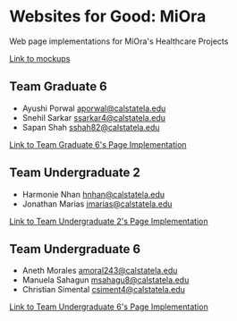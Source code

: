 # Websites for Good: MiOra
Web page implementations for MiOra's Healthcare Projects

[Link to mockups](https://research-and-development-2024.github.io/websites-for-good-miora/Mockups.pdf)

## Team Graduate 6
- Ayushi Porwal aporwal@calstatela.edu
- Snehil Sarkar ssarkar4@calstatela.edu
- Sapan Shah sshah82@calstatela.edu 

[Link to Team Graduate 6's Page Implementation](https://research-and-development-2024.github.io/websites-for-good-miora/gsix/index.html)

## Team Undergraduate 2
- Harmonie Nhan hnhan@calstatela.edu
- Jonathan Marias jmarias@calstatela.edu

[Link to Team Undergraduate 2's Page Implementation](https://research-and-development-2024.github.io/websites-for-good-miora/utwo/index.html)

## Team Undergraduate 6
- Aneth Morales amoral243@calstatela.edu
- Manuela Sahagun msahagu8@calstatela.edu
- Christian Simental csiment4@calstatela.edu

[Link to Team Undergraduate 6's Page Implementation](https://research-and-development-2024.github.io/websites-for-good-miora/usix/index.html)


